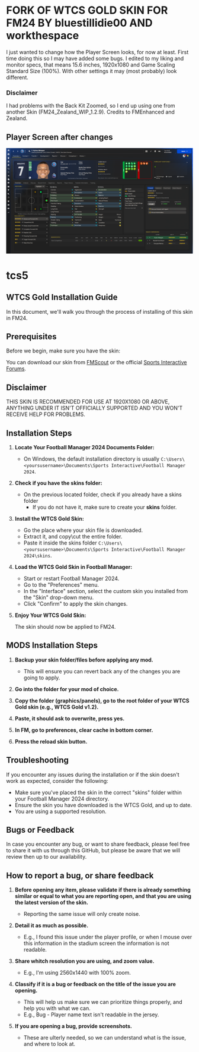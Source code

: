 # FORK OF WTCS GOLD SKIN FOR FM24 BY bluestillidie00 AND workthespace

I just wanted to change how the Player Screen looks, for now at least. First time doing this so I
may have added some bugs. I edited to my liking and monitor specs, that means 15.6 inches, 1920x1080
and Game Scaling Standard Size (100%). With other settings it may (most probably) look different.

### Disclaimer

I had problems with the Back Kit Zoomed, so I end up using one from another Skin
(FM24_Zealand_WIP_1.2.9). Credits to FMEnhanced and Zealand.

## Player Screen after changes

![player_screen](./edited_player_screen.png)

# tcs5

## WTCS Gold Installation Guide

In this document, we'll walk you through the process of installing of this skin in FM24.

## Prerequisites

Before we begin, make sure you have the skin:

You can download our skin from [FMScout](https://www.fmscout.com/a-wtcs-fm24-skin.html) or the
official
[Sports Interactive Forums](https://community.sigames.com/forums/topic/568501-fm23skin-wtcs5-by-bluestillidie00-and-workthespace-v12-released-20230118-new-attributeless-version/).

## Disclaimer

THIS SKIN IS RECOMMENDED FOR USE AT 1920X1080 OR ABOVE, ANYTHING UNDER IT ISN'T OFFICIALLY SUPPORTED
AND YOU WON'T RECEIVE HELP FOR PROBLEMS.

## Installation Steps

1. **Locate Your Football Manager 2024 Documents Folder:**

   - On Windows, the default installation directory is usually
     `C:\Users\<yoursusername>\Documents\Sports Interactive\Football Manager 2024`.

2. **Check if you have the skins folder:**

   - On the previous located folder, check if you already have a skins folder
     - If you do not have it, make sure to create your **skins** folder.

3. **Install the WTCS Gold Skin:**

   - Go the place where your skin file is downloaded.
   - Extract it, and copy\cut the entire folder.
   - Paste it inside the skins folder
     `C:\Users\<yoursusername>\Documents\Sports Interactive\Football Manager 2024\skins`.

4. **Load the WTCS Gold Skin in Football Manager:**

   - Start or restart Football Manager 2024.
   - Go to the "Preferences" menu.
   - In the "Interface" section, select the custom skin you installed from the "Skin" drop-down
     menu.
   - Click "Confirm" to apply the skin changes.

5. **Enjoy Your WTCS Gold Skin:**

   The skin should now be applied to FM24.

## MODS Installation Steps

1. **Backup your skin folder/files before applying any mod.**

   - This will ensure you can revert back any of the changes you are going to apply.

2. **Go into the folder for your mod of choice.**

3. **Copy the folder (graphics/panels), go to the root folder of your WTCS Gold skin (e.g., WTCS
   Gold v1.2).**

4. **Paste, it should ask to overwrite, press yes.**

5. **In FM, go to preferences, clear cache in bottom corner.**

6. **Press the reload skin button.**

## Troubleshooting

If you encounter any issues during the installation or if the skin doesn't work as expected,
consider the following:

- Make sure you've placed the skin in the correct "skins" folder within your Football Manager 2024
  directory.
- Ensure the skin you have downloaded is the WTCS Gold, and up to date.
- You are using a supported resolution.

## Bugs or Feedback

In case you encounter any bug, or want to share feedback, please feel free to share it with us
through this GitHub, but please be aware that we will review then up to our availability.

## How to report a bug, or share feedback

1. **Before opening any item, please validate if there is already something similar or equal to what
   you are reporting open, and that you are using the latest version of the skin.**

   - Reporting the same issue will only create noise.

2. **Detail it as much as possible.**

   - E.g., I found this issue under the player profile, or when I mouse over this information in the
     stadium screen the information is not readable.

3. **Share whitch resolution you are using, and zoom value.**

   - E.g., I'm using 2560x1440 with 100% zoom.

4. **Classify if it is a bug or feedback on the title of the issue you are opening.**

   - This will help us make sure we can prioritize things properly, and help you with what we can.
   - E.g., Bug - Player name text isn't readable in the jersey.

5. **If you are opening a bug, provide screenshots.**

   - These are ulterly needed, so we can understand what is the issue, and where to look at.
